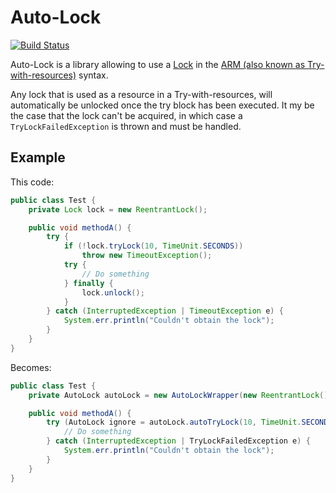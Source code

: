 # Auto-Lock

[![Build Status](https://travis-ci.org/ColinHebert/AutoLock.png?branch=master)](https://travis-ci.org/ColinHebert/AutoLock)

Auto-Lock is a library allowing to use a [Lock](http://docs.oracle.com/javase/7/docs/api/java/util/concurrent/locks/Lock.html)
in the [ARM (also known as Try-with-resources)](http://docs.oracle.com/javase/tutorial/essential/exceptions/tryResourceClose.html)
syntax.

Any lock that is used as a resource in a Try-with-resources, will automatically be unlocked once the try block has been
executed.
It my be the case that the lock can't be acquired, in which case a `TryLockFailedException` is thrown and must be
handled.

## Example

This code:
```java
public class Test {
    private Lock lock = new ReentrantLock();

    public void methodA() {
        try {
            if (!lock.tryLock(10, TimeUnit.SECONDS))
                throw new TimeoutException();
            try {
                // Do something
            } finally {
                lock.unlock();
            }
        } catch (InterruptedException | TimeoutException e) {
            System.err.println("Couldn't obtain the lock");
        }
    }
}
```

Becomes:
```java
public class Test {
    private AutoLock autoLock = new AutoLockWrapper(new ReentrantLock());

    public void methodA() {
        try (AutoLock ignore = autoLock.autoTryLock(10, TimeUnit.SECONDS)) {
            // Do something
        } catch (InterruptedException | TryLockFailedException e) {
            System.err.println("Couldn't obtain the lock");
        }
    }
}
```
